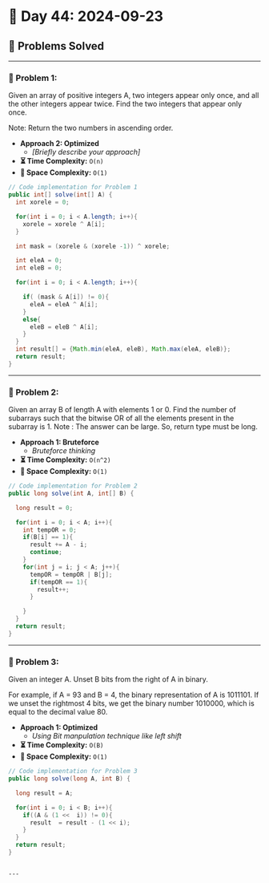 
# 📅 Day 44: 2024-09-23

## 🚀 Problems Solved

---

### 🧩 Problem 1: 
Given an array of positive integers A, two integers appear only once, and all the other integers appear twice.
Find the two integers that appear only once.

Note: Return the two numbers in ascending order.

- **Approach 2: Optimized**
  - *[Briefly describe your approach]*
- **⏳ Time Complexity:** `O(n)`
- **💾 Space Complexity:** `O(1)`

```java
// Code implementation for Problem 1
public int[] solve(int[] A) {
  int xorele = 0;

  for(int i = 0; i < A.length; i++){
    xorele = xorele ^ A[i];
  }

  int mask = (xorele & (xorele -1)) ^ xorele;

  int eleA = 0;
  int eleB = 0;

  for(int i = 0; i < A.length; i++){

    if( (mask & A[i]) != 0){
      eleA = eleA ^ A[i];
    }
    else{
      eleB = eleB ^ A[i];
    }
  }
  int result[] = {Math.min(eleA, eleB), Math.max(eleA, eleB)};
  return result;
}
```

---

### 🧩 Problem 2: 
Given an array B of length A with elements 1 or 0. Find the number of subarrays such that the bitwise OR of all the elements present in the subarray is 1.
Note : The answer can be large. So, return type must be long.
- **Approach 1: Bruteforce**
  - *Bruteforce thinking*
- **⏳ Time Complexity:** `O(n^2)`
- **💾 Space Complexity:** `O(1)`

```java
// Code implementation for Problem 2
public long solve(int A, int[] B) {

  long result = 0;

  for(int i = 0; i < A; i++){
    int tempOR = 0;
    if(B[i] == 1){
      result += A - i;
      continue;
    }
    for(int j = i; j < A; j++){
      tempOR = tempOR | B[j];
      if(tempOR == 1){
        result++;
      }

    }
  }
  return result;
}
```

---

### 🧩 Problem 3: 
Given an integer A. Unset B bits from the right of A in binary.

For example, if A = 93 and B = 4, the binary representation of A is 1011101.
If we unset the rightmost 4 bits, we get the binary number 1010000, which is equal to the decimal value 80.
- **Approach 1: Optimized**
  - *Using Bit manpulation technique like left shift*
- **⏳ Time Complexity:** `O(B)`
- **💾 Space Complexity:** `O(1)`

```java
// Code implementation for Problem 3
public long solve(long A, int B) {

  long result = A;

  for(int i = 0; i < B; i++){
    if((A & (1 <<  i)) != 0){
      result  = result - (1 << i);
    }
  }
  return result;
}
```


```

---

